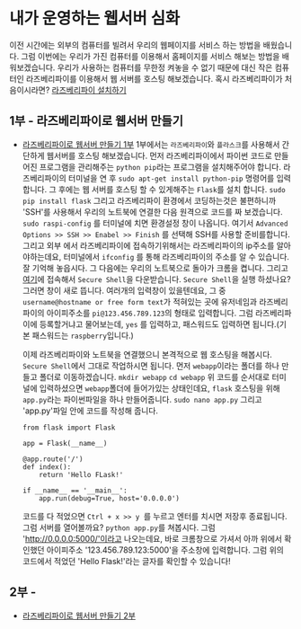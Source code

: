 # 내가 운영하는 웹서버 심화

이전 시간에는 외부의 컴퓨터를 빌려서 우리의 웹페이지를 서비스 하는 방법을 배웠습니다.
그럼 이번에는 우리가 가진 컴퓨터를 이용해서 홈페이지를 서비스 해보는 방법을 배워보겠습니다.
우리가 사용하는 컴퓨터를 무한정 켜놓을 수 없기 때문에
대신 작은 컴퓨터인 라즈베리파이를 이용해서 웹 서버를 호스팅 해보겠습니다.
혹시 라즈베리파이가 처음이시라면? [라즈베리파이 설치하기]()



## 1부 - 라즈베리파이로 웹서버 만들기
  - [라즈베리파이로 웹서버 만들기 1부](https://youtu.be/RPqSbdce5EM)
    1부에서는 `라즈베리파이`와 `플라스크`를 사용해서 간단하게 웹서버를 호스팅 해보겠습니다.
    먼저 라즈베리파이에서 파이썬 코드로 만들어진 프로그램을 관리해주는 `python pip`라는 프로그램을 설치해주어야 합니다.
    라즈베리파이의 터미널을 연 후
    ``` sudo apt-get install python-pip ```
    명령어를 입력합니다. 그 후에는 웹 서버를 호스팅 할 수 있게해주는 `Flask`를 설치 합니다.
    ``` sudo pip install flask ```
    그리고 라즈베리파이 환경에서 코딩하는것은 불편하니까 'SSH'를 사용해서 우리의 노트북에 연결한 다음 원격으로 코드를 짜 보겠습니다.
    ``` sudo raspi-config ```
    를 터미널에 치면 환경설정 창이 나옵니다. 여기서 `Advanced Options >> SSH >> Enabel >> Finish` 를 선택해 SSH를 사용할 준비를합니다.
    그리고 외부 에서 라즈베리파이에 접속하기위해서는 라즈베리파이의 ip주소를 알아야하는데요, 터미널에서
    ``` ifconfig ```
    를 통해 라즈베리파이의 주소를 알 수 있습니다. 잘 기억해 놓읍시다.
    그 다음에는 우리의 노트북으로 돌아가 크롬을 켭니다. 그리고 [여기](goo.gl/qcqMD)에 접속해서 `Secure Shell`을 다운받습니다.
    `Secure Shell`을 실행 하셨나요? 그러면 창이 새로 뜹니다.
    여러개의 입력창이 있을텐데요, 그 중 `username@hostname or free form text`가 적혀있는 곳에
    유저네임과 라즈베리파이의 아이피주소를 `pi@123.456.789.123`의 형태로 입력합니다.
    그럼 라즈베리파이에 등록할거냐고 물어보는데, `yes` 를 입력하고, 패스워드도 입력하면 됩니다.(기본 패스워드는 `raspberry`입니다.)

    이제 라즈베리파이와 노트북을 연결했으니 본격적으로 웹 호스팅을 해봅시다.
    `Secure Shell`에서 그대로 작업하시면 됩니다.
    먼저 `webapp`이라는 폴더를 하나 만들고 폴더로 이동하겠습니다.
    ``` mkdir webapp ```
    ``` cd webapp ```
    위 코드를 순서대로 터미널에 입력하셨으면 `webapp`폴더에 들어가있는 상태인데요, `flask` 호스팅을 위해 `app.py`라는 파이썬파일을 하나 만들어줍니다.
    ``` sudo nano app.py ```
    그리고 'app.py'파일 안에 코드를 작성해 줍니다.
    ```
    from flask import Flask

    app = Flask(__name__)

    @app.route('/')
    def index():
        return 'Hello FLask!'

    if __name__ == '__main__':
        app.run(debug=True, host='0.0.0.0')
    ```
    코드를 다 적었으면 `Ctrl + x >> y `를 누르고 엔터를 치시면 저장후 종료됩니다.
    그럼 서버를 열어볼까요?
    ``` python app.py ```를 쳐봅시다.
    그럼  'http://0.0.0.0:5000/'이라고 나오는데요,
    바로 크롬창으로 가셔서 아까 위에서 확인했던 아이피주소 '123.456.789.123:5000'을 주소창에 입력합니다.
    그럼 위의 코드에서 적었던 'Hello Flask!'라는 글자를 확인할 수 있습니다!





## 2부 -
  - [라즈베리파이로 웹서버 만들기 2부](https://youtu.be/gwkPx9cdNuU)